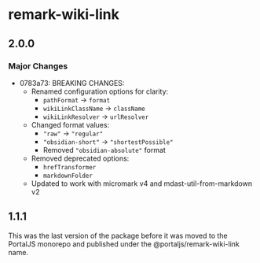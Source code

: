 # remark-wiki-link

## 2.0.0

### Major Changes

- 0783a73: BREAKING CHANGES:
  - Renamed configuration options for clarity:
    - `pathFormat` -> `format`
    - `wikiLinkClassName` -> `className`
    - `wikiLinkResolver` -> `urlResolver`
  - Changed format values:
    - `"raw"` -> `"regular"`
    - `"obsidian-short"` -> `"shortestPossible"`
    - Removed `"obsidian-absolute"` format
  - Removed deprecated options:
    - `hrefTransformer`
    - `markdownFolder`
  - Updated to work with micromark v4 and mdast-util-from-markdown v2

## 1.1.1

This was the last version of the package before it was moved to the PortalJS monorepo and published under the @portaljs/remark-wiki-link name.
